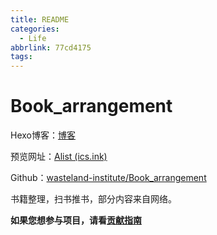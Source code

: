 ```yaml
---
title: README
categories:
  - Life
abbrlink: 77cd4175
tags:
---
```



# Book_arrangement
Hexo博客：[博客](https://booka.wasteland.ink/)

预览网址：[Alist (ics.ink)](https://alist.ics.ink/Edge01/Book_arrangement)

Github：[wasteland-institute/Book_arrangement](https://github.com/wasteland-institute/Book_arrangement)



书籍整理，扫书推书，部分内容来自网络。

**如果您想参与项目，请看[贡献指南](%E8%B4%A1%E7%8C%AE%E6%8C%87%E5%8D%97.md)**